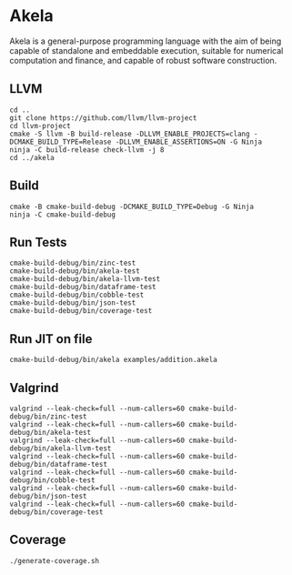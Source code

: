 # Akela
Akela is a general-purpose programming language with the aim of being
capable of standalone and embeddable execution,
suitable for numerical computation and finance,
and capable of robust software construction.

## LLVM
    cd ..
    git clone https://github.com/llvm/llvm-project
    cd llvm-project
	cmake -S llvm -B build-release -DLLVM_ENABLE_PROJECTS=clang -DCMAKE_BUILD_TYPE=Release -DLLVM_ENABLE_ASSERTIONS=ON -G Ninja
	ninja -C build-release check-llvm -j 8
    cd ../akela

## Build
    cmake -B cmake-build-debug -DCMAKE_BUILD_TYPE=Debug -G Ninja
    ninja -C cmake-build-debug

## Run Tests
    cmake-build-debug/bin/zinc-test
    cmake-build-debug/bin/akela-test
    cmake-build-debug/bin/akela-llvm-test
    cmake-build-debug/bin/dataframe-test
    cmake-build-debug/bin/cobble-test
    cmake-build-debug/bin/json-test
    cmake-build-debug/bin/coverage-test

## Run JIT on file
    cmake-build-debug/bin/akela examples/addition.akela

## Valgrind
    valgrind --leak-check=full --num-callers=60 cmake-build-debug/bin/zinc-test
    valgrind --leak-check=full --num-callers=60 cmake-build-debug/bin/akela-test
    valgrind --leak-check=full --num-callers=60 cmake-build-debug/bin/akela-llvm-test
    valgrind --leak-check=full --num-callers=60 cmake-build-debug/bin/dataframe-test
    valgrind --leak-check=full --num-callers=60 cmake-build-debug/bin/cobble-test
    valgrind --leak-check=full --num-callers=60 cmake-build-debug/bin/json-test
    valgrind --leak-check=full --num-callers=60 cmake-build-debug/bin/coverage-test

## Coverage
    ./generate-coverage.sh
